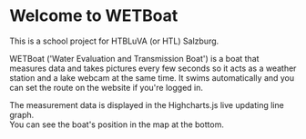 # Welcome to WETBoat
This is a school project for HTBLuVA (or HTL) Salzburg.  

WETBoat ('Water Evaluation and Transmission Boat') is a boat that measures data and takes pictures every few seconds so it acts as a weather station and a lake webcam at the same time.
It swims automatically and you can set the route on the website if you're logged in.  

The measurement data is displayed in the Highcharts.js live updating line graph.  
You can see the boat's position in the map at the bottom.  

